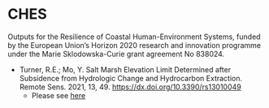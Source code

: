 # CHES
Outputs for the Resilience of Coastal Human-Environment Systems, funded by the European Union’s Horizon 2020 research and innovation programme under the Marie Sklodowska-Curie grant agreement No 838024.


* Turner, R.E.; Mo, Y. Salt Marsh Elevation Limit Determined after Subsidence from Hydrologic Change and Hydrocarbon Extraction. Remote Sens. 2021, 13, 49. https://dx.doi.org/10.3390/rs13010049
   * Please see [here](https://github.com/moyu-ENV/codeAndData/tree/main/marshLAElevation.)
